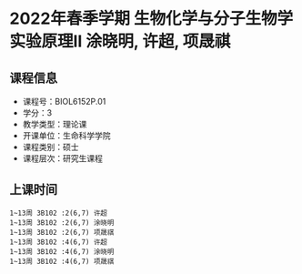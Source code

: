 # 2022年春季学期 生物化学与分子生物学实验原理II 涂晓明, 许超, 项晟祺






## 课程信息

- 课程号：BIOL6152P.01
- 学分：3
- 教学类型：理论课
- 开课单位：生命科学学院
- 课程类别：硕士
- 课程层次：研究生课程

## 上课时间

```
1~13周 3B102 :2(6,7) 许超
1~13周 3B102 :2(6,7) 涂晓明
1~13周 3B102 :2(6,7) 项晟祺
1~13周 3B102 :4(6,7) 许超
1~13周 3B102 :4(6,7) 涂晓明
1~13周 3B102 :4(6,7) 项晟祺
```

